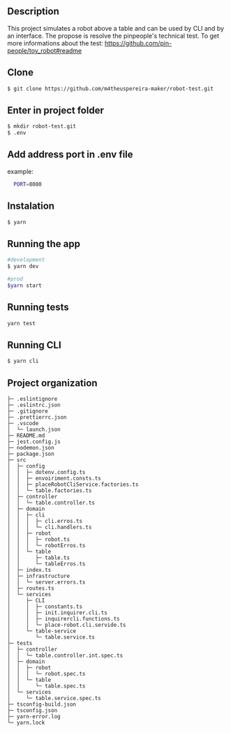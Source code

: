 ## Description
This project simulates a robot above a table and can be used by CLI and by an interface. The propose is resolve the pinpeople's technical test. To get more informations about the test: https://github.com/pin-people/toy_robot#readme

## Clone
```bash
$ git clone https://github.com/m4theuspereira-maker/robot-test.git
```
## Enter in project folder
```bash
$ mkdir robot-test.git
$ .env
```
## Add address port in .env file
example: 
```bash
  PORT=8080
```
## Instalation

```bash
$ yarn
```

## Running the app
```bash
#development
$ yarn dev

#prod
$yarn start
```

## Running tests
```bash
yarn test
```

## Running CLI
```bash
$ yarn cli
```

## Project organization
```
├─ .eslintignore
├─ .eslintrc.json
├─ .gitignore
├─ .prettierrc.json
├─ .vscode
│  └─ launch.json
├─ README.md
├─ jest.config.js
├─ nodemon.json
├─ package.json
├─ src
│  ├─ config
│  │  ├─ dotenv.config.ts
│  │  ├─ envoiriment.consts.ts
│  │  ├─ placeRobotCliService.factories.ts
│  │  └─ table.factories.ts
│  ├─ controller
│  │  └─ table.controller.ts
│  ├─ domain
│  │  ├─ cli
│  │  │  ├─ cli.erros.ts
│  │  │  └─ cli.handlers.ts
│  │  ├─ robot
│  │  │  ├─ robot.ts
│  │  │  └─ robotErros.ts
│  │  └─ table
│  │     ├─ table.ts
│  │     └─ tableErros.ts
│  ├─ index.ts
│  ├─ infrastructure
│  │  └─ server.errors.ts
│  ├─ routes.ts
│  └─ services
│     ├─ CLI
│     │  ├─ constants.ts
│     │  ├─ init.inquirer.cli.ts
│     │  ├─ inquirercli.functions.ts
│     │  └─ place-robot.cli.servide.ts
│     └─ table-service
│        └─ table.service.ts
├─ tests
│  ├─ controller
│  │  └─ table.controller.int.spec.ts
│  ├─ domain
│  │  ├─ robot
│  │  │  └─ robot.spec.ts
│  │  └─ table
│  │     └─ table.spec.ts
│  └─ services
│     └─ table.service.spec.ts
├─ tsconfig-build.json
├─ tsconfig.json
├─ yarn-error.log
└─ yarn.lock

```
